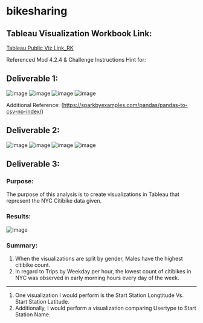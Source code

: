 # bikesharing

## Tableau Visualization Workbook Link: 
[Tableau Public Viz Link_RK](https://public.tableau.com/app/profile/raksha.k4681/viz/NYCCitibikeChallenge_16781654082030/Story1)



Referenced Mod 4.2.4 & Challenge Instructions Hint for: 
## Deliverable 1: 
![image](https://user-images.githubusercontent.com/116187123/223319005-3543c056-6844-45c9-a58e-828c9d0a7d48.png)
![image](https://user-images.githubusercontent.com/116187123/223319035-97cd3f85-e9c2-417c-8761-b7b004a6a2a9.png)
![image](https://user-images.githubusercontent.com/116187123/223319105-82f1fa06-60e3-4da6-b610-8ac94fc9eaf6.png)
![image](https://user-images.githubusercontent.com/116187123/223324223-6425c620-b266-4fb0-8ae6-2acc62ab5f49.png)

Additional Reference: (https://sparkbyexamples.com/pandas/pandas-to-csv-no-index/)

## Deliverable 2: 

![image](https://user-images.githubusercontent.com/116187123/223319530-72a31265-f2fc-4ae4-adee-a824814624bd.png)
![image](https://user-images.githubusercontent.com/116187123/223319345-b9c0cdf3-7df7-440d-8835-cc3e63f36345.png)
![image](https://user-images.githubusercontent.com/116187123/223319415-98d6ac79-b109-4d50-be65-667f4e531952.png)
![image](https://user-images.githubusercontent.com/116187123/223319446-116191d2-9e72-456f-9346-b120e019f256.png)

## Deliverable 3: 
### Purpose: 
The purpose of this analysis is to create visualizations in Tableau that represent the NYC Citibike data given. 

### Results: 
![image](https://user-images.githubusercontent.com/116187123/223321266-eb79260f-1dbe-45e8-bd7d-553b939aac6f.png)

### Summary: 
1. When the visualizations are split by gender, Males have the highest citibike count. 
2. In regard to Trips by Weekday per hour, the lowest count of citibikes in NYC was observed in early morning hours every day of the week. 
-------------
1. One visualization I would perform is the Start Station Longtitude Vs. Start Station Latitude. 
2. Additionally, I would perform a visualization comparing Usertype to Start Station Name. 
